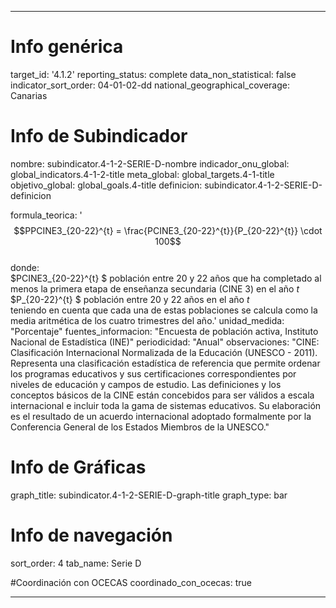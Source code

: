 ---

# Info genérica
target_id: '4.1.2'
reporting_status: complete
data_non_statistical: false
indicator_sort_order: 04-01-02-dd
national_geographical_coverage: Canarias

# Info de Subindicador
nombre: subindicator.4-1-2-SERIE-D-nombre
indicador_onu_global: global_indicators.4-1-2-title
meta_global: global_targets.4-1-title
objetivo_global: global_goals.4-title
definicion: subindicator.4-1-2-SERIE-D-definicion

formula_teorica: '$$PPCINE3_{20-22}^{t} = \frac{PCINE3_{20-22}^{t}}{P_{20-22}^{t}} \cdot 100$$ <br>
donde: <br>
$PCINE3_{20-22}^{t} $ población entre 20 y 22 años que ha completado al menos la primera etapa de enseñanza secundaria (CINE 3) en el año $t$<br>
$P_{20-22}^{t} $ población entre 20 y 22 años en el año $t$ <br>
teniendo en cuenta que cada una de estas poblaciones se calcula como la media aritmética de los cuatro trimestres del año.'
unidad_medida: "Porcentaje"
fuentes_informacion: "Encuesta de población activa, Instituto Nacional de Estadística (INE)"
periodicidad: "Anual"
observaciones: "CINE: Clasificación Internacional Normalizada de la Educación (UNESCO - 2011). Representa una clasificación estadística de referencia que permite ordenar los programas educativos y sus certificaciones correspondientes por niveles de educación y campos de estudio. Las definiciones y los conceptos básicos de la CINE están concebidos para ser válidos a escala internacional e incluir toda la gama de sistemas educativos. Su elaboración es el resultado de un acuerdo internacional adoptado formalmente por la Conferencia General de los Estados Miembros de la UNESCO."


# Info de Gráficas
graph_title: subindicator.4-1-2-SERIE-D-graph-title
graph_type: bar

# Info de navegación
sort_order: 4
tab_name: Serie D

#Coordinación con OCECAS
coordinado_con_ocecas: true

---